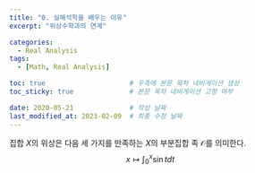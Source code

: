 ```yaml
---
title: "0. 실해석학을 배우는 이유"
excerpt: "위상수학과의 연계"

categories:
  - Real Analysis
tags:
  - [Math, Real Analysis]

toc: true                     # 우측에 본문 목차 네비게이션 생성
toc_sticky: true              # 본문 목차 네비게이션 고정 여부

date: 2020-05-21              # 작성 날짜
last_modified_at: 2023-02-09  # 최종 수정 날짜
---
```


집합 $X$의 위상은 다음 세 가지를 만족하는 $X$의 부분집합 족 $\mathcal O$를 의미한다. 
$$
x \mapsto \int_0^x \sin t dt
$$
